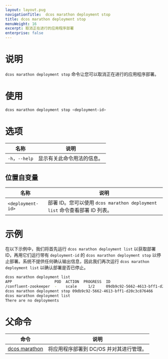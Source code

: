 ```yaml
---
layout: layout.pug
navigationTitle:  dcos marathon deployment stop
title: dcos marathon deployment stop
menuWeight: 16
excerpt: 取消正在进行的应用程序部署
enterprise: false
---
```



# 说明

`dcos marathon deployment stop` 命令让您可以取消正在进行的应用程序部署。

# 使用

```bash
dcos marathon deployment stop <deployment-id>
```

# 选项

| 名称 | 说明 |
|---------|-------------|
| `-h`，`--help` | 显示有关此命令用法的信息。 |

## 位置自变量

| 名称 | 说明 |
|---------|-------------|
| `<deployment-id>` | 部署 ID。您可以使用 `dcos marathon deployment list` 命令查看部署 ID 列表。 |




# 示例

在以下示例中，我们将首先运行 `dcos marathon deployment list` 以获取部署 ID，再用它们运行带有 `deployment-id` 的 `dcos marathon deployment stop` 以停止部署。系统不提供任何确认输出信息，因此我们再次运行 `dcos marathon deployment list` 以确认部署是否已停止。

```bash
dcos marathon deployment list
APP                   POD  ACTION  PROGRESS  ID                                    
/confluent-zookeeper  -    scale     1/2     09db9c92-5662-4613-bff1-d20c3c876466  
dcos marathon deployment stop 09db9c92-5662-4613-bff1-d20c3c876466 
dcos marathon deployment list
There are no deployments
```

# 父命令

| 命令 | 说明 |
|---------|-------------|
| [dcos marathon](/dcos/cn/1.12/cli/command-reference/dcos-marathon/) | 将应用程序部署到 DC/OS 并对其进行管理。|